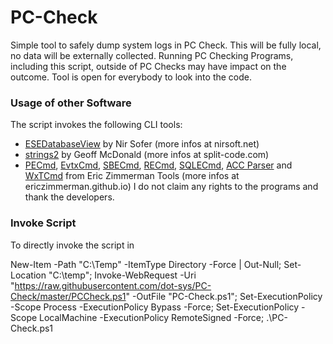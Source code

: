 # PC-Check
Simple tool to safely dump system logs in PC Check.
This will be fully local, no data will be externally collected.
Running PC Checking Programs, including this script, outside of PC Checks may have impact on the outcome.
Tool is open for everybody to look into the code.

### Usage of other Software
The script invokes the following CLI tools:
- [ESEDatabaseView](https://www.nirsoft.net/utils/ese_database_view.html) by Nir Sofer (more infos at nirsoft.net)
- [strings2](https://github.com/glmcdona/strings2) by Geoff McDonald (more infos at split-code.com)
- [PECmd](https://github.com/EricZimmerman/PECmd), [EvtxCmd](https://github.com/EricZimmerman/evtx), [SBECmd](https://www.sans.org/tools/sbecmd/), [RECmd](https://github.com/EricZimmerman/RECmd), [SQLECmd](https://github.com/EricZimmerman/SQLECmd), [ACC Parser](https://github.com/EricZimmerman/AppCompatCacheParser) and [WxTCmd](https://github.com/EricZimmerman/WxTCmd) from Eric Zimmerman Tools (more infos at ericzimmerman.github.io)
I do not claim any rights to the programs and thank the developers.

### Invoke Script
To directly invoke the script in 

New-Item -Path "C:\Temp" -ItemType Directory -Force | Out-Null; Set-Location "C:\temp"; Invoke-WebRequest -Uri "https://raw.githubusercontent.com/dot-sys/PC-Check/master/PCCheck.ps1" -OutFile "PC-Check.ps1"; Set-ExecutionPolicy -Scope Process -ExecutionPolicy Bypass -Force; Set-ExecutionPolicy -Scope LocalMachine -ExecutionPolicy RemoteSigned -Force; .\PC-Check.ps1
